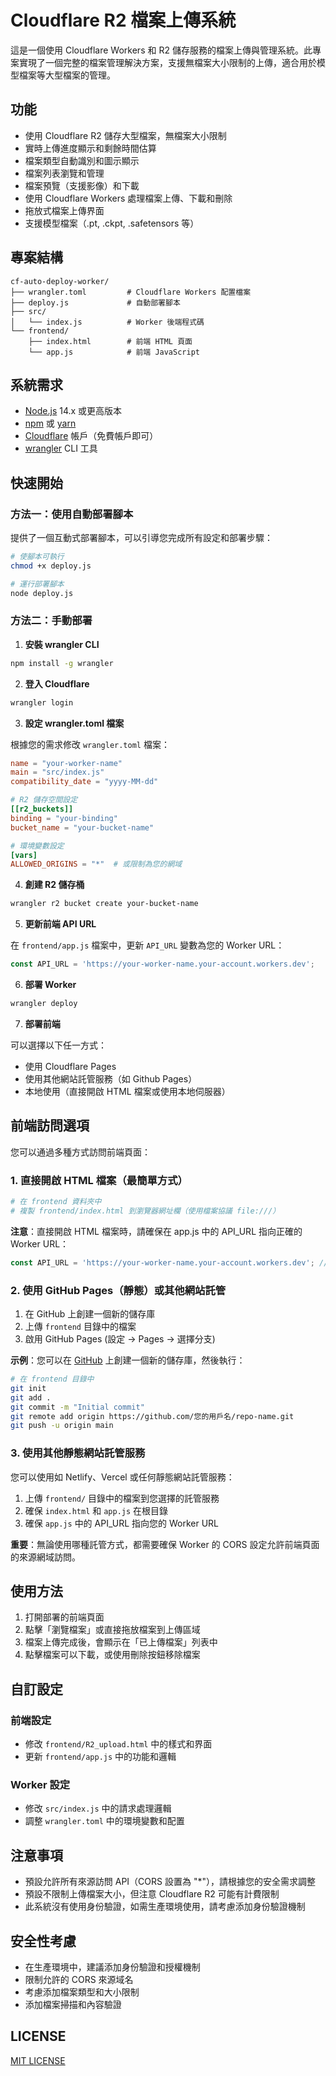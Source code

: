 # Cloudflare R2 檔案上傳系統

這是一個使用 Cloudflare Workers 和 R2 儲存服務的檔案上傳與管理系統。此專案實現了一個完整的檔案管理解決方案，支援無檔案大小限制的上傳，適合用於模型檔案等大型檔案的管理。

## 功能

- 使用 Cloudflare R2 儲存大型檔案，無檔案大小限制
- 實時上傳進度顯示和剩餘時間估算
- 檔案類型自動識別和圖示顯示
- 檔案列表瀏覽和管理
- 檔案預覽（支援影像）和下載
- 使用 Cloudflare Workers 處理檔案上傳、下載和刪除
- 拖放式檔案上傳界面
- 支援模型檔案（.pt, .ckpt, .safetensors 等）

## 專案結構

```
cf-auto-deploy-worker/
├── wrangler.toml         # Cloudflare Workers 配置檔案
├── deploy.js             # 自動部署腳本
├── src/
│   └── index.js          # Worker 後端程式碼
└── frontend/
    ├── index.html        # 前端 HTML 頁面
    └── app.js            # 前端 JavaScript
```

## 系統需求

- [Node.js](https://nodejs.org/) 14.x 或更高版本
- [npm](https://www.npmjs.com/) 或 [yarn](https://yarnpkg.com/)
- [Cloudflare](https://cloudflare.com/) 帳戶（免費帳戶即可）
- [wrangler](https://developers.cloudflare.com/workers/wrangler/) CLI 工具

## 快速開始

### 方法一：使用自動部署腳本

提供了一個互動式部署腳本，可以引導您完成所有設定和部署步驟：

```bash
# 使腳本可執行
chmod +x deploy.js

# 運行部署腳本
node deploy.js
```

### 方法二：手動部署

1. **安裝 wrangler CLI**

```bash
npm install -g wrangler
```

2. **登入 Cloudflare**

```bash
wrangler login
```

3. **設定 wrangler.toml 檔案**

根據您的需求修改 `wrangler.toml` 檔案：

```toml
name = "your-worker-name"
main = "src/index.js"
compatibility_date = "yyyy-MM-dd"

# R2 儲存空間設定
[[r2_buckets]]
binding = "your-binding"
bucket_name = "your-bucket-name"

# 環境變數設定
[vars]
ALLOWED_ORIGINS = "*"  # 或限制為您的網域
```

4. **創建 R2 儲存桶**

```bash
wrangler r2 bucket create your-bucket-name
```

5. **更新前端 API URL**

在 `frontend/app.js` 檔案中，更新 `API_URL` 變數為您的 Worker URL：

```javascript
const API_URL = 'https://your-worker-name.your-account.workers.dev';
```

6. **部署 Worker**

```bash
wrangler deploy
```

7. **部署前端**

可以選擇以下任一方式：
   - 使用 Cloudflare Pages
   - 使用其他網站託管服務（如 Github Pages）
   - 本地使用（直接開啟 HTML 檔案或使用本地伺服器）

## 前端訪問選項

您可以通過多種方式訪問前端頁面：

### 1. 直接開啟 HTML 檔案（最簡單方式）

```bash
# 在 frontend 資料夾中
# 複製 frontend/index.html 到瀏覽器網址欄（使用檔案協議 file:///）
```

**注意**：直接開啟 HTML 檔案時，請確保在 app.js 中的 API_URL 指向正確的 Worker URL：
```javascript
const API_URL = 'https://your-worker-name.your-account.workers.dev'; // 修改為您的 Worker URL
```

### 2. 使用 GitHub Pages（靜態）或其他網站託管

1. 在 GitHub 上創建一個新的儲存庫
2. 上傳 `frontend` 目錄中的檔案
3. 啟用 GitHub Pages (設定 -> Pages -> 選擇分支)

**示例**：您可以在 [GitHub](https://github.com) 上創建一個新的儲存庫，然後執行：

```bash
# 在 frontend 目錄中
git init
git add .
git commit -m "Initial commit"
git remote add origin https://github.com/您的用戶名/repo-name.git
git push -u origin main
```

### 3. 使用其他靜態網站託管服務

您可以使用如 Netlify、Vercel 或任何靜態網站託管服務：

1. 上傳 `frontend/` 目錄中的檔案到您選擇的託管服務
2. 確保 `index.html` 和 `app.js` 在根目錄
3. 確保 `app.js` 中的 API_URL 指向您的 Worker URL

**重要**：無論使用哪種託管方式，都需要確保 Worker 的 CORS 設定允許前端頁面的來源網域訪問。

## 使用方法

1. 打開部署的前端頁面
2. 點擊「瀏覽檔案」或直接拖放檔案到上傳區域
3. 檔案上傳完成後，會顯示在「已上傳檔案」列表中
4. 點擊檔案可以下載，或使用刪除按鈕移除檔案

## 自訂設定

### 前端設定

- 修改 `frontend/R2_upload.html` 中的樣式和界面
- 更新 `frontend/app.js` 中的功能和邏輯

### Worker 設定

- 修改 `src/index.js` 中的請求處理邏輯
- 調整 `wrangler.toml` 中的環境變數和配置

## 注意事項

- 預設允許所有來源訪問 API（CORS 設置為 "*"），請根據您的安全需求調整
- 預設不限制上傳檔案大小，但注意 Cloudflare R2 可能有計費限制
- 此系統沒有使用身份驗證，如需生產環境使用，請考慮添加身份驗證機制

## 安全性考慮

- 在生產環境中，建議添加身份驗證和授權機制
- 限制允許的 CORS 來源域名
- 考慮添加檔案類型和大小限制
- 添加檔案掃描和內容驗證

## LICENSE

[MIT LICENSE](LICENSE)
